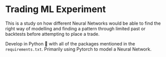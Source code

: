 # Trading ML Experiment

This is a study on how different Neural Networks would be able to find the right way of modelling and finding a pattern through limited past or backtests before attempting to place a trade.

Develop in Python 🐍 with all of the packages mentioned in the `requirements.txt`. Primarily using Pytorch to model a Neural Network.
